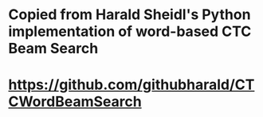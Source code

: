 # Copied from Harald Sheidl's Python implementation of word-based CTC Beam Search
# https://github.com/githubharald/CTCWordBeamSearch
